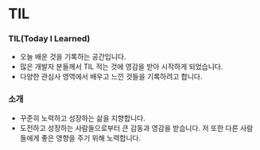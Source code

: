 # TIL

### TIL(Today I Learned)
- 오늘 배운 것을 기록하는 공간입니다.
- 많은 개발자 분들께서 TIL 적는 것에 영감을 받아 시작하게 되었습니다.
- 다양한 관심사 영역에서 배우고 느낀 것들을 기록하려고 합니다.


### 소개

- 꾸준히 노력하고 성장하는 삶을 지향합니다.
- 도전하고 성장하는 사람들으로부터 큰 감동과 영감을 받습니다. 저 또한 다른 사람들에게 좋은 영향을 주기 위해 노력합니다.